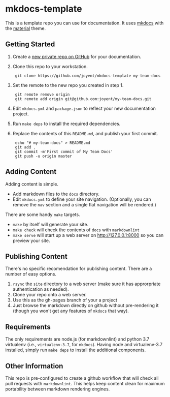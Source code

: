 <!-- This Source Code Form is subject to the terms of the Mozilla Public
   - License, v. 2.0. If a copy of the MPL was not distributed with this
   - file, You can obtain one at https://mozilla.org/MPL/2.0/. -->

# mkdocs-template

This is a template repo you can use for documentation. It uses [mkdocs][1]
with the [material][2] theme.

[1]: https://www.mkdocs.org/
[2]: https://squidfunk.github.io/mkdocs-material/

## Getting Started

1. Create a [new private repo on GitHub](https://github.com/new) for your
   documentation.
2. Clone this repo to your workstation.

        git clone https://github.com/joyent/mkdocs-template my-team-docs

3. Set the remote to the new repo you created in step 1.

        git remote remove origin
        git remote add origin git@github.com:joyent/my-team-docs.git

4. Edit `mkdocs.yml` and `package.json` to reflect your new documentation
   project.
5. Run `make deps` to install the required dependencies.
6. Replace the contents of this `README.md`, and publish your first commit.

        echo "# my-team-docs" > README.md
        git add .
        git commit -m'First commit of My Team Docs'
        git push -u origin master

## Adding Content

Adding content is simple.

* Add markdown files to the `docs` directory.
* Edit `mkdocs.yml` to define your site navigation. (Optionally, you can
  remove the `nav` section and a single flat navigation will be rendered.)

There are some handy `make` targets.

* `make` by itself will generate your site.
* `make check` will check the contents of `docs` with `markdownlint`
* `make serve` will start up a web server on <http://127.0.0.1:8000> so you
  can preview your site.

## Publishing Content

There's no specific recomendation for publishing content. There are a number
of easy options.

1. `rsync` the `site` directory to a web server (make sure it has approrpriate
   authentication as needed).
2. Clone your repo onto a web server.
3. Use this as the gh-pages branch of your a project
4. Just browse the markdown directly on github without pre-rendering it (though
   you won't get any features of `mkdocs` that way).

## Requirements

The only requirements are node.js (for markdownlint) and python 3.7 virtualenv
(i.e., `virtualenv-3.7`, for `mkdocs`). Having node and virtualenv-3.7
installed, simply run `make deps` to install the additional components.

## Other Information

This repo is pre-configured to create a github workflow that will check all
pull requests with `markdownlint`. This helps keep content clean for maximum
portability between markdown rendering engines.
